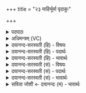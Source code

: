 +++
title = "२३ माहिर्भूर्मा पृदाकुः"

+++
<details><summary>पदपाठः</summary>

मा। अहिः॑। भूः॒। मा। पृदा॑कुः। उ॒रुम्। हि। राजा॑। वरु॑णः। च॒कार॑। सूर्य्या॑य। पन्था॑म्। अन्वे॑त॒वा इत्युनु॑ऽएत॒वै। ऊँऽइत्यूँ॑। अ॒पदे॑। पादा॑। प्रति॑धातव॒ इति॒ प्रति॑ऽधातवे। अ॒कः॒। उ॒त। अपव॒क्तेत्य॑पऽवक्ता। हृ॒द॒या॒विधः॑। हृ॒द॒य॒विध॒ इति॑ हृदय॒ऽविधः॑। चि॒त्। नमः॑। वरु॑णाय। अ॒भिष्ठि॑तः। अ॒भिस्थि॑त॒ इत्य॒भिऽस्थि॑तः। वरु॑णस्य। पाशः॑। २३।
</details>

<details><summary>अधिमन्त्रम् (VC)</summary>

- गृहपतयो देवताः
- अत्रिर्ऋषिः। ऊरुमित्यस्य शुनः शेप ऋषिः
- याजुषी उष्णिक्, निचृद् आर्षी त्रिष्टुप्, आसुरी गायत्री
- ऋषभः, षड्जः
</details>

<details><summary>दयानन्द-सरस्वती (हि) - विषयः</summary>

अब अगले मन्त्र में राजा के लिये उपदेश किया है ॥
</details>

<details><summary>दयानन्द-सरस्वती (हि) - पदार्थः</summary>

पदार्थान्वयभाषाः -  हे राजन् सभापते ! तू (वरुणाय) उत्तम ऐश्वर्य्य के वास्ते (उरुम्) बहुत गुणों से युक्त न्याय को (अकः) कर (सूर्य्याय) चराचर के आत्मा जगदीश्वर के विज्ञान होने (सूर्य्याय) और प्रजागणों को यथायोग्य धर्म्म प्रकाश में चलने के लिये (पन्थाम्) न्यायमार्ग को (चकार) प्रकाशित कर (उत) और कभी (अपवक्ता) झूँठ बोलनेवाला (हृदयाविधः) धर्मात्माओं के मन को सन्ताप देनेवाले के (चित्) सदृश (पृदाकुः) खोटे वचन कहनेवाला (मा) मत हो और (अहिः) सर्प्प के समान क्रोधरूपी विष का धारण करनेवाला (मा) मत (भूः) हो और जैसे (वरुणस्य) वीर गुणवाले तेरा (अभिष्ठितः) अति प्रकाशित (नमः) वज्ररूप दण्ड और (पाशः) बन्धन करने की सामग्री प्रकाशमान रहे, वैसे प्रयत्न को सदा किया कर ॥२३॥
</details>

<details><summary>दयानन्द-सरस्वती (हि) - भावार्थः</summary>

भावार्थभाषाः -  प्रजाजनों को चाहिये कि जो विद्वान् इन्द्रियों का जीतनेवाला, धर्मात्मा और पिता जैसे अपने पुत्रों को वैसे प्रजा की पालना करने में अति चित्त लगावे और सब के लिये सुख करनेवाला सत्पुरुष हो, उसी को सभापति करें और राजा वा प्रजाजन कभी अधर्म के कामों को न करें, जो किसी प्रकार कोई करे तो अपराध के अनुकूल प्रजा राजा को और राजा प्रजा को दण्ड देवे, किन्तु कभी अपराधी को दण्ड दिये विना न छोड़े और निरपराधी को निष्प्रयोजन पीड़ा न देवे। इस प्रकार सब कोई न्यायमार्ग से धर्माचरण करते हुए अपने-अपने प्रत्येक कामों के चिन्तन में रहें, जिससे अधिक मित्र, थोड़े प्रीति रखनेवाले और शत्रु न हों और विद्या तथा धर्म के मार्गों का प्रचार करते हुए सब लोग ईश्वर की भक्ति में परायण हो के सदा सुखी रहें ॥२३॥
</details>

<details><summary>दयानन्द-सरस्वती (सं) - विषयः</summary>

अथ राजोपदेशमाह ॥
</details>

<details><summary>दयानन्द-सरस्वती (सं) - पदार्थः</summary>

पदार्थान्वयभाषाः -  हे राजन् सभेश्वर ! त्वं वरुणायोरुं न्यायं कुर्वन्नन्वेतवै अपदे पादा प्रतिधातवेऽकः सूर्य्याय पन्थां चकार, उतापवक्ता हृदयाविधश्चिदिव मा पृदाकुर्माहिर्भूर्यथा वरुणस्य तवाभिष्ठितो नमः पाशश्च प्रकाशेत, तथा सततं प्रयतस्व ॥२३॥
</details>

<details><summary>दयानन्द-सरस्वती (सं) - भावार्थः</summary>

भावार्थभाषाः -  प्रजापुरुषाणां योग्यतास्ति यो हि विद्वान् जितेन्द्रियो धार्म्मिकः पिता पुत्रानिव प्रजापालने तत्परः सर्वेभ्यः सुखकारी भवेत्, तं सभापतिं कुर्वीरन्। राजा वा प्रजापुरुषः कदापि दुष्टकर्म्मकारी न भवेत्, कथंचिद् यदि स्यात् तर्हि प्रजा यथापराधं राजानं दण्डयेत्, राजा च प्रजापुरुषं कदाप्यपराधिनं दण्डेन विना न त्यजेत्, अनपराधिनं च वृथा न पीडयेत्। एवं सर्वे न्यायाचरणतत्परा भूत्वा प्रयतेरन्, यतोऽधिका मित्रोदासीनशत्रवो न स्युः। पुनर्विद्याधर्म्ममार्गान् शुद्धान् प्रचार्य्य सर्वे परमात्मभक्तिपरायणा भूत्वा सदा सुखिनः स्युः ॥२३॥
</details>

<details><summary>सविता जोशी ← दयानन्दः (म) - भावार्थः</summary>

भावार्थभाषाः -  विद्वान, जितेन्द्रिय, धर्मात्मा पिता आपल्या पुत्रांशी जसा वागतो तसे राजाने प्रजापालनात अतिदक्ष असावे व सर्वांना सुखी करणाऱ्या सत्पुरुषालाच प्रजेने राजा बनवावे. राजाने किंवा प्रजेने अधर्माची कामे कधीही करू नयेत. कोणी जर गुन्हा केला तर त्यानुसार प्रजेने राजाला व राजाने प्रजेला दंड द्यावा; परंतु अपराधी व्यक्तीला शिक्षा केल्याशिवाय राहू नये व निरपराधी व्यक्तीला विनाकारण शिक्षा करू नये. याप्रमाणे सर्वांनी न्यायमार्गाने धर्माचरणी बनून आपल्या प्रत्येक कामात दक्ष राहावे. ज्यामुळे मित्र अधिक व्हावेत व शत्रू निर्माण होऊ नयेत. विद्या व धर्ममार्गाचा प्रचार करावा. सर्व लोक ईश्वरभक्तपरायण व सुखी व्हावेत.
</details>